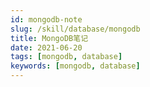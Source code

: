 ```yaml
---
id: mongodb-note
slug: /skill/database/mongodb
title: MongoDB笔记
date: 2021-06-20
tags: [mongodb, database]
keywords: [mongodb, database]
---
```





